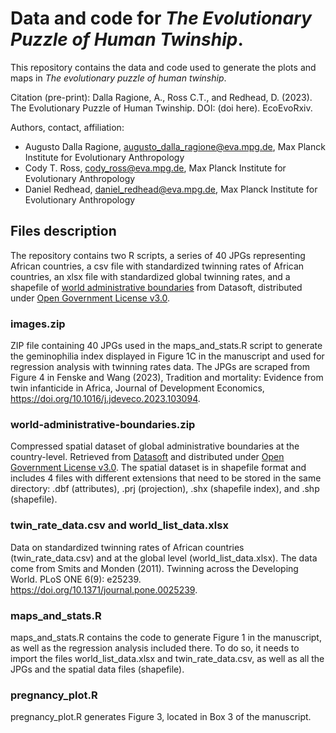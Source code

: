 # Data and code for *The Evolutionary Puzzle of Human Twinship*.

This repository contains the data and code used to generate the plots and maps in *The evolutionary puzzle of human twinship*.

Citation (pre-print): Dalla Ragione, A., Ross C.T., and Redhead, D. (2023). The Evolutionary Puzzle of Human Twinship. DOI: (doi here). EcoEvoRxiv.

Authors, contact, affiliation:
- Augusto Dalla Ragione, augusto_dalla_ragione@eva.mpg.de, Max Planck Institute for Evolutionary Anthropology
- Cody T. Ross, cody_ross@eva.mpg.de, Max Planck Institute for Evolutionary Anthropology
- Daniel Redhead, daniel_redhead@eva.mpg.de, Max Planck Institute for Evolutionary Anthropology

## Files description

The repository contains two R scripts, a series of 40 JPGs representing African countries, a csv file with standardized twinning rates of African countries, an xlsx file with standardized global twinning rates, and a shapefile of [world administrative boundaries](https://public.opendatasoft.com/explore/dataset/world-administrative-boundaries/information/) from Datasoft, distributed under [Open Government License v3.0](https://www.nationalarchives.gov.uk/doc/open-government-licence/version/3/).

### images.zip

ZIP file containing 40 JPGs used in the maps_and_stats.R script to generate the geminophilia index displayed in Figure 1C in the manuscript and used for regression analysis with twinning rates data.
The JPGs are scraped from Figure 4 in Fenske and Wang (2023), Tradition and mortality: Evidence from twin infanticide in Africa, Journal of Development Economics, https://doi.org/10.1016/j.jdeveco.2023.103094.

### world-administrative-boundaries.zip

Compressed spatial dataset of global administrative boundaries at the country-level. 
Retrieved from [Datasoft](https://public.opendatasoft.com/explore/dataset/world-administrative-boundaries/information/) and distributed under [Open Government License v3.0](https://www.nationalarchives.gov.uk/doc/open-government-licence/version/3/).
The spatial dataset is in shapefile format and includes 4 files with different extensions that need to be stored in the same directory: .dbf (attributes), .prj (projection), .shx (shapefile index), and .shp (shapefile).

### twin_rate_data.csv and world_list_data.xlsx

Data on standardized twinning rates of African countries (twin_rate_data.csv) and at the global level (world_list_data.xlsx).
The data come from Smits and Monden (2011). Twinning across the Developing World. PLoS ONE 6(9): e25239. https://doi.org/10.1371/journal.pone.0025239. 

### maps_and_stats.R

maps_and_stats.R contains the code to generate Figure 1 in the manuscript, as well as the regression analysis included there.
To do so, it needs to import the files world_list_data.xlsx and twin_rate_data.csv, as well as all the JPGs and the spatial data files (shapefile). 

### pregnancy_plot.R

pregnancy_plot.R generates Figure 3, located in Box 3 of the manuscript.




